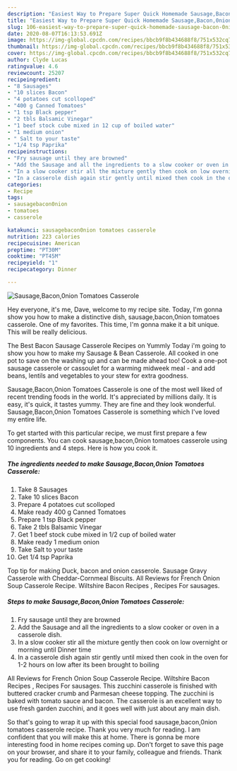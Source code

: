 ```yaml
---
description: "Easiest Way to Prepare Super Quick Homemade Sausage,Bacon,0nion Tomatoes Casserole"
title: "Easiest Way to Prepare Super Quick Homemade Sausage,Bacon,0nion Tomatoes Casserole"
slug: 106-easiest-way-to-prepare-super-quick-homemade-sausage-bacon-0nion-tomatoes-casserole
date: 2020-08-07T16:13:53.691Z
image: https://img-global.cpcdn.com/recipes/bbcb9f8b434688f8/751x532cq70/sausagebacon0nion-tomatoes-casserole-recipe-main-photo.jpg
thumbnail: https://img-global.cpcdn.com/recipes/bbcb9f8b434688f8/751x532cq70/sausagebacon0nion-tomatoes-casserole-recipe-main-photo.jpg
cover: https://img-global.cpcdn.com/recipes/bbcb9f8b434688f8/751x532cq70/sausagebacon0nion-tomatoes-casserole-recipe-main-photo.jpg
author: Clyde Lucas
ratingvalue: 4.6
reviewcount: 25207
recipeingredient:
- "8 Sausages"
- "10 slices Bacon"
- "4 potatoes cut scolloped"
- "400 g Canned Tomatoes"
- "1 tsp Black pepper"
- "2 tbls Balsamic Vinegar"
- "1 beef stock cube mixed in 12 cup of boiled water"
- "1 medium onion"
- " Salt to your taste"
- "1/4 tsp Paprika"
recipeinstructions:
- "Fry sausage until they are browned"
- "Add the Sausage and all the ingredients to a slow cooker or oven in a casserole dish."
- "In a slow cooker stir all the mixture gently then cook on low overnight or morning until Dinner time"
- "In a casserole dish again stir gently until mixed then cook in the oven for 1-2 hours on low after its been brought to boiling"
categories:
- Recipe
tags:
- sausagebacon0nion
- tomatoes
- casserole

katakunci: sausagebacon0nion tomatoes casserole 
nutrition: 223 calories
recipecuisine: American
preptime: "PT30M"
cooktime: "PT45M"
recipeyield: "1"
recipecategory: Dinner

---
```



![Sausage,Bacon,0nion Tomatoes Casserole](https://img-global.cpcdn.com/recipes/bbcb9f8b434688f8/751x532cq70/sausagebacon0nion-tomatoes-casserole-recipe-main-photo.jpg)

Hey everyone, it's me, Dave, welcome to my recipe site. Today, I'm gonna show you how to make a distinctive dish, sausage,bacon,0nion tomatoes casserole. One of my favorites. This time, I'm gonna make it a bit unique. This will be really delicious.

The Best Bacon Sausage Casserole Recipes on Yummly Today i&#39;m going to show you how to make my Sausage &amp; Bean Casserole. All cooked in one pot to save on the washing up and can be made ahead too! Cook a one-pot sausage casserole or cassoulet for a warming midweek meal - and add beans, lentils and vegetables to your stew for extra goodness.

Sausage,Bacon,0nion Tomatoes Casserole is one of the most well liked of recent trending foods in the world. It's appreciated by millions daily. It is easy, it's quick, it tastes yummy. They are fine and they look wonderful. Sausage,Bacon,0nion Tomatoes Casserole is something which I've loved my entire life.


To get started with this particular recipe, we must first prepare a few components. You can cook sausage,bacon,0nion tomatoes casserole using 10 ingredients and 4 steps. Here is how you cook it.

<!--inarticleads1-->

##### The ingredients needed to make Sausage,Bacon,0nion Tomatoes Casserole:

1. Take 8 Sausages
1. Take 10 slices Bacon
1. Prepare 4 potatoes cut scolloped
1. Make ready 400 g Canned Tomatoes
1. Prepare 1 tsp Black pepper
1. Take 2 tbls Balsamic Vinegar
1. Get 1 beef stock cube mixed in 1/2 cup of boiled water
1. Make ready 1 medium onion
1. Take  Salt to your taste
1. Get 1/4 tsp Paprika


Top tip for making Duck, bacon and onion casserole. Sausage Gravy Casserole with Cheddar-Cornmeal Biscuits. All Reviews for French Onion Soup Casserole Recipe. Wiltshire Bacon Recipes , Recipes For sausages. 

<!--inarticleads2-->

##### Steps to make Sausage,Bacon,0nion Tomatoes Casserole:

1. Fry sausage until they are browned
1. Add the Sausage and all the ingredients to a slow cooker or oven in a casserole dish.
1. In a slow cooker stir all the mixture gently then cook on low overnight or morning until Dinner time
1. In a casserole dish again stir gently until mixed then cook in the oven for 1-2 hours on low after its been brought to boiling


All Reviews for French Onion Soup Casserole Recipe. Wiltshire Bacon Recipes , Recipes For sausages. This zucchini casserole is finished with buttered cracker crumb and Parmesan cheese topping. The zucchini is baked with tomato sauce and bacon. The casserole is an excellent way to use fresh garden zucchini, and it goes well with just about any main dish. 

So that's going to wrap it up with this special food sausage,bacon,0nion tomatoes casserole recipe. Thank you very much for reading. I am confident that you will make this at home. There is gonna be more interesting food in home recipes coming up. Don't forget to save this page on your browser, and share it to your family, colleague and friends. Thank you for reading. Go on get cooking!
